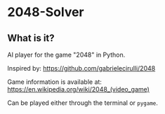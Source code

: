 # 2048-Solver

## What is it?
AI player for the game "2048" in Python.

Inspired by: https://github.com/gabrielecirulli/2048

Game information is available at: https://en.wikipedia.org/wiki/2048_(video_game)

Can be played either through the terminal or `pygame`.
